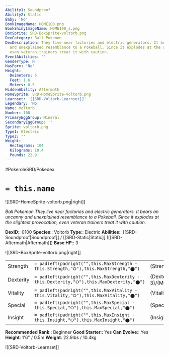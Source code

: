 ```yaml
---
Ability1: Soundproof
Ability2: Static
Baby: 'No'
BookImageName: HOME100.png
BookShinyImageName: HOME100_s.png
BoxSprite: SRD-BoxSprite-voltorb.png
DexCategory: Ball Pokemon
DexDescription: They live near factories and electric generators. It bears an uncanny
  and unexplained resemblance to a Pokeball. Since it explodes at the slightest provocation,
  even veteran trainers treat it with caution.
EventAbilities: ''
GenderType: N
HasForm: 'No'
Height:
  Deimeters: 5
  Feet: 1.6
  Meters: 0.5
HiddenAbility: Aftermath
HomeSprite: SRD-HomeSprite-voltorb.png
Learnset: '[[SRD-Voltorb-Learnset]]'
Legendary: 'No'
Name: Voltorb
Number: 100
PrimaryEggGroup: Mineral
SecondaryEggGroup: ''
Sprite: voltorb.png
Type1: Electric
Type2: ''
Weight:
  Hectograms: 104
  Kilograms: 10.4
  Pounds: 22.9
---
```


#PokeroleSRD/Pokedex

# `= this.name`

![[SRD-HomeSprite-voltorb.png|right]]

*Ball Pokemon*
*They live near factories and electric generators. It bears an uncanny and unexplained resemblance to a Pokeball. Since it explodes at the slightest provocation, even veteran trainers treat it with caution.*

**DexID**:: 0100
**Species**:: Voltorb
**Type**:: Electric
**Abilities**:: [[SRD-Soundproof|Soundproof]] / [[SRD-Static|Static]] ([[SRD-Aftermath|Aftermath]])
**Base HP**:: 3

![[SRD-BoxSprite-voltorb.png|right]]

|           |                                                                                        |                                          |
| --------- | -------------------------------------------------------------------------------------- | ---------------------------------------- |
| Strength  | `= padleft(padright("",this.MaxStrength - this.Strength,"⭘"),this.MaxStrength,"⬤")`    | (Strength::1)/(MaxStrength::3)   |
| Dexterity | `= padleft(padright("",this.MaxDexterity - this.Dexterity,"⭘"),this.MaxDexterity,"⬤")` | (Dexterity:: 3)/(MaxDexterity::6) |
| Vitality  | `= padleft(padright("",this.MaxVitality - this.Vitality,"⭘"),this.MaxVitality,"⬤")`    | (Vitality::2)/(MaxVitality::4)   |
| Special   | `= padleft(padright("",this.MaxSpecial - this.Special,"⭘"),this.MaxSpecial,"⬤")`       | (Special::2)/(MaxSpecial::4)     |
| Insight   | `= padleft(padright("",this.MaxInsight - this.Insight,"⭘"),this.MaxInsight,"⬤")`       | (Insight::2)/(MaxInsight::4)     |

**Recommended Rank**:: Beginner
**Good Starter**:: Yes
**Can Evolve**:: Yes
**Height**: 1'6" / 0.5m
**Weight**: 22.9lbs / 10.4kg

![[SRD-Voltorb-Learnset]]